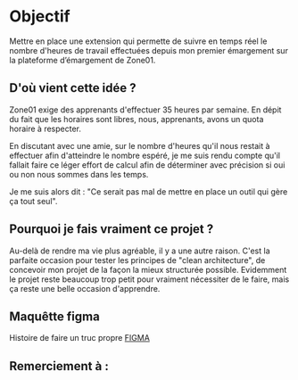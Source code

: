 # Objectif

Mettre en place une extension qui permette de suivre en temps réel le nombre d'heures de travail effectuées depuis mon premier émargement sur la plateforme d’émargement de Zone01.

## D'où vient cette idée ?

Zone01 exige des apprenants d'effectuer 35 heures par semaine. En dépit du fait que les horaires sont libres, nous, apprenants, avons un quota horaire à respecter.

En discutant avec une amie, sur le nombre d'heures qu'il nous restait à effectuer afin d'atteindre le nombre espéré, je me suis rendu compte qu'il fallait faire ce léger effort de calcul afin de déterminer avec précision si oui ou non nous sommes dans les temps.

Je me suis alors dit : "Ce serait pas mal de mettre en place un outil qui gère ça tout seul".

## Pourquoi je fais vraiment ce projet ?

Au-delà de rendre ma vie plus agréable, il y a une autre raison. C'est la parfaite occasion pour tester les principes de "clean architecture", de concevoir mon projet de la façon la mieux structurée possible.
Evidemment le projet reste beaucoup trop petit pour vraiment nécessiter de le faire, mais ça reste une belle occasion d'apprendre.

## Maquêtte figma

Histoire de faire un truc propre [FIGMA]('https://www.figma.com/design/3I6KF6HQTPfNMQqr4344iD/zone35?node-id=1-2&t=BP7ByxS3AV4zYEkI-1')

## Remerciement à :
